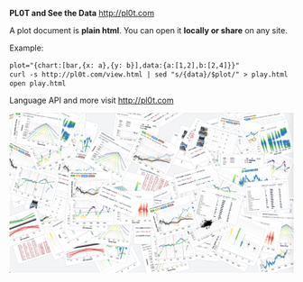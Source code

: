 **PL0T and See the Data** http://pl0t.com

A plot document is **plain html**. You can open it **locally or share** on any site.

Example:

    plot="{chart:[bar,{x: a},{y: b}],data:{a:[1,2],b:[2,4]}}"
    curl -s http://pl0t.com/view.html | sed "s/{data}/$plot/" > play.html
    open play.html

Language API and more visit http://pl0t.com

![](readme/screen2.png)